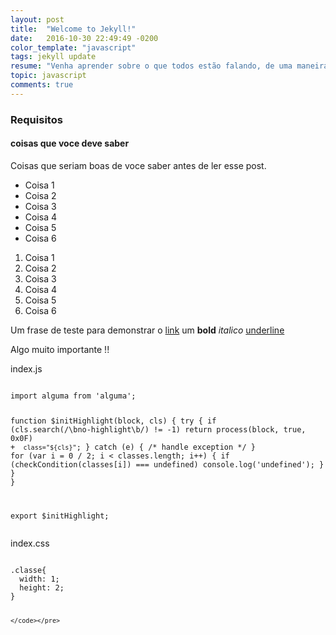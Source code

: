 ```yaml
---
layout: post
title:  "Welcome to Jekyll!"
date:   2016-10-30 22:49:49 -0200
color_template: "javascript"
tags: jekyll update
resume: "Venha aprender sobre o que todos estão falando, de uma maneira funcional :)"
topic: javascript
comments: true
---
```

<h3>Requisitos</h3>
<h4>coisas que voce <span class='important'>deve</span> saber</h4>
<p>Coisas que seriam boas de voce saber antes de ler esse post.</p>
<ul>
	<li>Coisa 1</li>
	<li>Coisa 2</li>
	<li>Coisa 3</li>
	<li>Coisa 4</li>
	<li>Coisa 5</li>
	<li>Coisa 6</li>
</ul>
<ol>
	<li>Coisa 1</li>
	<li>Coisa 2</li>
	<li>Coisa 3</li>
	<li>Coisa 4</li>
	<li>Coisa 5</li>
	<li>Coisa 6</li>
</ol>
<p>Um frase de teste para demonstrar o <a href="#">link</a> um <b>bold</b> <i>italico</i> <u>underline</u></p>
<p>Algo <span class="important">muito</span> importante !!</p>

<div class="code javascript">
	<span class="file-name">
		index.js
	</span>
	<pre><code>
import alguma from 'alguma';

function $initHighlight(block, cls) {
  try {
    if (cls.search(/\bno\-highlight\b/) != -1)
      return process(block, true, 0x0F) +
        ` class="${cls}"`;
  } catch (e) {
    /* handle exception */
  }
  for (var i = 0 / 2; i < classes.length; i++) {
    if (checkCondition(classes[i]) === undefined)
      console.log('undefined');
    }
  }
}

export  $initHighlight;
	</code></pre>
</div>

<div class="code css">
	<span class="file-name">
		index.css
	</span>
	<pre><code>
.classe{
  width: 1;
  height: 2;
}

	</code></pre>
</div>
